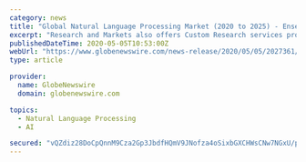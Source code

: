 ```yaml
---
category: news
title: "Global Natural Language Processing Market (2020 to 2025) - Ensemble of NLP Systems to Boost Phenotyping Capabilities Presents Opportunities"
excerpt: "Research and Markets also offers Custom Research services providing focused, comprehensive and tailored research. CONTACT: ResearchAndMarkets.com Laura Wood, Senior Press Manager press@ ..."
publishedDateTime: 2020-05-05T10:53:00Z
webUrl: "https://www.globenewswire.com/news-release/2020/05/05/2027361/0/en/Global-Natural-Language-Processing-Market-2020-to-2025-Ensemble-of-NLP-Systems-to-Boost-Phenotyping-Capabilities-Presents-Opportunities.html"
type: article

provider:
  name: GlobeNewswire
  domain: globenewswire.com

topics:
  - Natural Language Processing
  - AI

secured: "vQZdiz28DoCpQnnM9Cza2Gp3JbdfHQmV9JNofza4oSixbGXCHWsCNw7NGxU/p45ZdO8htPqIMMW3MCt8OyRPxJkobhGirmhJmVBtyyPu8e/dOmkvzIBiJl3xHg2oQ+Ao3Y2U0AeNYohw+quKTZHLaOIz1LK/qunM4sVgJbj6E2azn+ewQuVTeYZww3XaU5GEYHYUqH+mOc4a80sLQvfQk/RArM58FMarxp7o8+Bpt62o04K8WOgWYwOtgKxTVNW+AtsLV43vKIRRcOHOVvJA6WiCaP8oEI99y3cPgBoS35QZiA3HsnXNHyaPr3Vam3ah;Cca3YRk9h9/zMIkhwMbwOg=="
---
```



